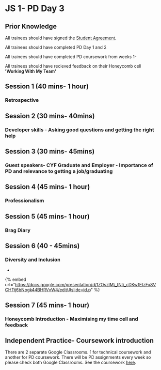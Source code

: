 # JS 1- PD Day 3

## Prior Knowledge 

All trainees should have signed the [Student Agreement](https://docs.codeyourfuture.io/organisation/agreements-and-rules/student-agreement). 

All trainees should have completed PD Day 1 and 2

All trainees should have completed PD coursework from weeks 1-

All trainees should have recieved feedback on their Honeycomb cell **'Working With My Team'** 

## Session 1 \(40 mins- 1 hour\)

### Retrospective







## Session 2 \(30 mins- 40mins\)

### Developer skills - Asking good questions and getting the right help







## Session 3 \(30 mins- 45mins\)

### Guest speakers- CYF Graduate and Employer - Importance of PD and relevance to getting a job/graduating





## Session 4 \(45 mins- 1 hour\)

### Professionalism







## Session 5 \(45 mins- 1 hour\)

### Brag Diary





## Session 6 \(40 - 45mins\)

### Diversity and Inclusion 

* 
{% embed url="https://docs.google.com/presentation/d/1ZOszIM\_tNl\_cDKwfEtzFx8VCHTtj6bNogk44BHRVvW4/edit\#slide=id.p" %}







## Session 7 \(45 mins- 1 hour\)

### Honeycomb Introduction - Maximising my time cell and feedback









## Independent Practice- Coursework introduction 

There are 2 separate Google Classrooms. 1 for technical coursework and another for PD coursework. There will be PD assignments every week so please check both Google Classrooms. See the coursework [here](https://personaldevelopment.codeyourfuture.io/lessons/induction-week/learning-to-learn-session/coursework). 

